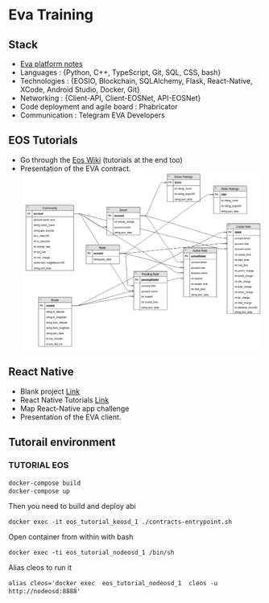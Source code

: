 # Eva Training

## Stack
 - [Eva platform notes](https://hackmd.io/s/SyR2tOoyX)
 - Languages : {Python, C++, TypeScript, Git, SQL, CSS, bash}
 - Technologies : {EOSIO, Blockchain, SQLAlchemy, Flask, React-Native, XCode, Android Studio, Docker, Git}
 - Networking : {Client-API, Client-EOSNet, API-EOSNet}
 - Code deployment and agile board : Phabricator
 - Communication : Telegram EVA Developers


## EOS Tutorials
 - Go through the [Eos Wiki](https://github.com/EOSIO/eos/wiki) (tutorials at the end too)
 - Presentation of the EVA contract.
![](datamodel.png)

## React Native
 - Blank project [Link](https://medium.com/@filipvitas/setup-react-native-app-from-scratch-7f42cbeb4b01)
 - React Native Tutorials [Link](https://facebook.github.io/react-native/docs/tutorial.html)
 - Map React-Native app challenge
 - Presentation of the EVA client.

## Tutorail environment
### TUTORIAL EOS
```
docker-compose build
docker-compose up
```

Then you need to build and deploy abi
```
docker exec -it eos_tutorial_keosd_1 ./contracts-entrypoint.sh
```

Open container from within with bash

```
docker exec -ti eos_tutorial_nodeosd_1 /bin/sh

```

Alias cleos to run it
```
alias cleos='docker exec  eos_tutorial_nodeosd_1  cleos -u http://nodeosd:8888'
```



